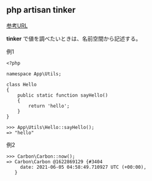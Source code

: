 ## php artisan tinker
[参考URL](https://e-seventh.com/laravel-tinker-ease-develop/)

**tinker** で値を調べたいときは、名前空間から記述する。

例1
```
<?php

namespace App\Utils;

class Hello
{
    public static function sayHello()
    {
        return 'hello';
    }
}
```
```
>>> App\Utils\Hello::sayHello();
=> "hello"

```

例2
```
>>> Carbon\Carbon::now();
=> Carbon\Carbon @1622869129 {#3404
     date: 2021-06-05 04:58:49.710927 UTC (+00:00),
   }
```
